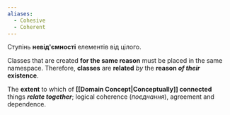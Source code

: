 ```yaml
---
aliases:
  - Cohesive
  - Coherent
---
```

Ступінь **невід'ємності** елементів від цілого.

Classes that are created **for the same reason** 
must be placed in the same namespace.
Therefore, **classes** are **related** *by* the **reason *of their* existence**.

The **extent** to which of **[[Domain Concept|Conceptually]] connected** things ***relate together***; logical coherence (*поєднання*), agreement and dependence.
